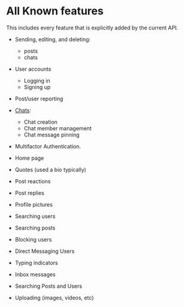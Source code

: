 # All Known features

This includes every feature that is explicitly added by the current API.

- Sending, editing, and deleting:
  - posts
  - chats

- User accounts
  - Logging in
  - Signing up
- Post/user reporting
- [Chats](./objects/chat.md):
  - Chat creation
  - Chat member management
  - Chat message pinning
- Multifactor Authentication.
- Home page
- Quotes (used a bio typically)
- Post reactions
- Post replies
- Profile pictures
- Searching users
- Searching posts
- Blocking users
- Direct Messaging Users
- Typing indicators
- Inbox messages
- Searching Posts and Users
- Uploading (images, videos, etc)
